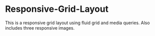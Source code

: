 # Responsive-Grid-Layout
This is a responsive grid layout using fluid grid and media queries.
Also includes three responsive images.
